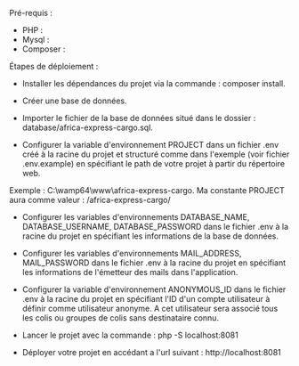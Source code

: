 Pré-requis : 

- PHP : 
- Mysql : 
- Composer : 


Étapes de déploiement : 

- Installer les dépendances du projet via la commande : composer install.

- Créer une base de données.

- Importer le fichier de la base de données situé dans le dossier : database/africa-express-cargo.sql.

- Configurer la variable d'environnement PROJECT dans un fichier .env créé à la racine du projet et structuré comme dans l'exemple (voir fichier .env.example) en spécifiant le path de votre projet à partir du répertoire web. 

Exemple : C:\wamp64\www\africa-express-cargo. Ma constante PROJECT aura comme valeur : /africa-express-cargo/

- Configurer les variables d'environnements DATABASE_NAME, DATABASE_USERNAME, DATABASE_PASSWORD dans le fichier .env à la racine du projet en spécifiant les informations de la base de données.

- Configurer les variables d'environnements MAIL_ADDRESS, MAIL_PASSWORD dans le fichier .env à la racine du projet en spécifiant les informations de l'émetteur des mails dans l'application.

- Configurer la variable d'environnement ANONYMOUS_ID dans le fichier .env à la racine du projet en spécifiant l'ID d'un compte utilisateur à définir comme utilisateur anonyme. A cet utilisateur sera associé tous les colis ou groupes de colis sans destinataire connu.

- Lancer le projet avec la commande : php -S localhost:8081

- Déployer votre projet en accédant a l'url suivant : http://localhost:8081
